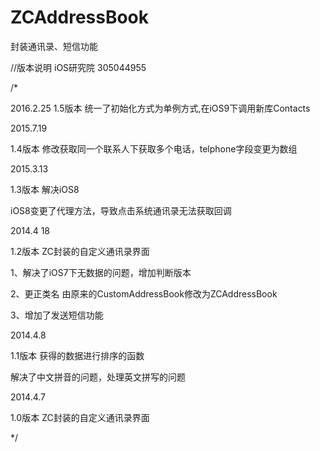 ZCAddressBook
=============

封装通讯录、短信功能

//版本说明 iOS研究院 305044955

/*

2016.2.25
 1.5版本 统一了初始化方式为单例方式,在iOS9下调用新库Contacts
 
 2015.7.19
 
 1.4版本 修改获取同一个联系人下获取多个电话，telphone字段变更为数组
 
 2015.3.13
 
 1.3版本 解决iOS8
 
 iOS8变更了代理方法，导致点击系统通讯录无法获取回调

 2014.4 18
 
 1.2版本 ZC封装的自定义通讯录界面
 
 1、解决了iOS7下无数据的问题，增加判断版本
 
 2、更正类名 由原来的CustomAddressBook修改为ZCAddressBook
 
 3、增加了发送短信功能
 
 2014.4.8
 
 1.1版本 获得的数据进行排序的函数
 
 解决了中文拼音的问题，处理英文拼写的问题
 
 2014.4.7
 
 1.0版本 ZC封装的自定义通讯录界面
 
 */

 


